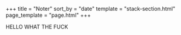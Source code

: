 +++
title = "Noter"
sort_by = "date"
template = "stack-section.html"
page_template = "page.html"
+++

HELLO WHAT THE FUCK